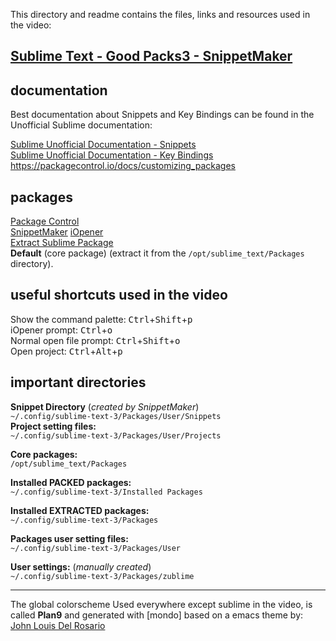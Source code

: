 This directory and readme contains the files, links and resources used in the video:

## [Sublime Text - Good Packs3 - SnippetMaker][videoSTppp]

## documentation  

Best documentation about Snippets and Key Bindings can be found in the Unofficial Sublime documentation:  

[Sublime Unofficial Documentation - Snippets](http://docs.sublimetext.info/en/latest/extensibility/snippets.html)  
[Sublime Unofficial Documentation - Key Bindings](http://docs.sublimetext.info/en/latest/reference/key_bindings.html)  
https://packagecontrol.io/docs/customizing_packages  

## packages
[Package Control]  
[SnippetMaker]
[iOpener]  
[Extract Sublime Package]  
**Default** (core package) (extract it from the `/opt/sublime_text/Packages` directory).

## useful shortcuts used in the video
Show the command palette: <kbd>Ctrl</kbd>+<kbd>Shift</kbd>+<kbd>p</kbd>  
iOpener prompt: <kbd>Ctrl</kbd>+<kbd>o</kbd>  
Normal open file prompt: <kbd>Ctrl</kbd>+<kbd>Shift</kbd>+<kbd>o</kbd>  
Open project: <kbd>Ctrl</kbd>+<kbd>Alt</kbd>+<kbd>p</kbd>  
 

[Extract Sublime Package]: https://github.com/SublimeText/ExtractSublimePackage
[Package Control]: https://packagecontrol.io
[iOpener]: https://github.com/rosshemsley/iOpener
[rosshemsley]: https://github.com/rosshemsley
[SnippetMaker]: https://github.com/jugyo/SublimeSnippetMaker
[jugyo]: https://github.com/jugyo 
 

## important directories

**Snippet Directory** (*created by SnippetMaker*)  
`~/.config/sublime-text-3/Packages/User/Snippets`  
**Project setting files:**  
`~/.config/sublime-text-3/Packages/User/Projects`  

**Core packages:**  
`/opt/sublime_text/Packages`  

**Installed PACKED packages:**  
`~/.config/sublime-text-3/Installed Packages`  

**Installed EXTRACTED packages:**  
`~/.config/sublime-text-3/Packages`  

**Packages user setting files:**  
`~/.config/sublime-text-3/Packages/User`  

**User settings:** (*manually created*)   
`~/.config/sublime-text-3/Packages/zublime`  

  
- - - - -

The global colorscheme Used everywhere except sublime in the video, is called **Plan9** and generated with [mondo] based on a emacs theme by:
[John Louis Del Rosario](https://github.com/john2x/plan9-theme.el)

[videoSTppp]: https://youtu.be/-RcJaY0fdsM

